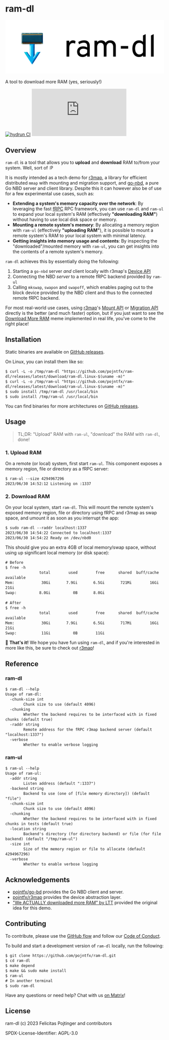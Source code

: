 # ram-dl

![Logo](./docs/logo-readme.png)

A tool to download more RAM (yes, seriously!)

[![hydrun CI](https://github.com/pojntfx/ram-dl/actions/workflows/hydrun.yaml/badge.svg)](https://github.com/pojntfx/ram-dl/actions/workflows/hydrun.yaml)
[![Matrix](https://img.shields.io/matrix/go-nbd:matrix.org)](https://matrix.to/#/#ram-dl:matrix.org?via=matrix.org)

## Overview

`ram-dl` is a tool that allows you to **upload** and **download** RAM to/from your system. Well, sort of :P

It is mostly intended as a tech demo for [r3map](https://github.com/pojntfx/r3map), a library for efficient distributed `mmap` with mounting and migration support, and [go-nbd](https://github.com/pojntfx/go-nbd), a pure Go NBD server and client library. Despite this it can however also be of use for a few experimental use cases, such as:

- **Extending a system's memory capacity over the network**: By leveraging the fast [fRPC](https://frpc.io/) RPC framework, you can use `ram-dl` and `ram-ul` to expand your local system's RAM (effectively **"downloading RAM"**) without having to use local disk space or memory.
- **Mounting a remote system's memory**: By allocating a memory region with `ram-ul` (effectively **"uploading RAM"**), it is possible to mount a remote system's RAM to your local system with minimal latency.
- **Getting insights into memory usage and contents**: By inspecting the "downloaded"/mounted memory with `ram-ul`, you can get insights into the contents of a remote system's memory.

`ram-dl` achieves this by essentially doing the following:

1. Starting a `go-nbd` server _and_ client locally with r3map's [Device API](https://pkg.go.dev/github.com/pojntfx/r3map@main/pkg/device)
2. Connecting the NBD _server_ to a remote fRPC backend provided by `ram-ul`
3. Calling `mkswap`, `swapon` and `swapoff`, which enables paging out to the block device provided by the NBD client and thus to the connected remote fRPC backend.

For most real-world use cases, using [r3map](https://github.com/pojntfx/r3map)'s [Mount API](https://pkg.go.dev/github.com/pojntfx/r3map@main/pkg/mount) or [Migration API](https://pkg.go.dev/github.com/pojntfx/r3map@main/pkg/migration) directly is the better (and much faster) option, but if you just want to see the [Download More RAM](https://knowyourmeme.com/memes/download-more-ram) meme implemented in real life, you've come to the right place!

## Installation

Static binaries are available on [GitHub releases](https://github.com/pojntfx/ram-dl/releases).

On Linux, you can install them like so:

```shell
$ curl -L -o /tmp/ram-dl "https://github.com/pojntfx/ram-dl/releases/latest/download/ram-dl.linux-$(uname -m)"
$ curl -L -o /tmp/ram-ul "https://github.com/pojntfx/ram-dl/releases/latest/download/ram-ul.linux-$(uname -m)"
$ sudo install /tmp/ram-dl /usr/local/bin
$ sudo install /tmp/ram-ul /usr/local/bin
```

You can find binaries for more architectures on [GitHub releases](https://github.com/pojntfx/ram-dl/releases).

## Usage

> TL;DR: "Upload" RAM with `ram-ul`, "download" the RAM with `ram-dl`, done!

### 1. Upload RAM

On a remote (or local) system, first start `ram-ul`. This component exposes a memory region, file or directory as a fRPC server:

```shell
$ ram-ul --size 4294967296
2023/06/30 14:52:12 Listening on :1337
```

### 2. Download RAM

On your local system, start `ram-dl`. This will mount the remote system's exposed memory region, file or directory using fRPC and r3map as swap space, and umount it as soon as you interrupt the app:

```shell
$ sudo ram-dl --raddr localhost:1337
2023/06/30 14:54:22 Connected to localhost:1337
2023/06/30 14:54:22 Ready on /dev/nbd0
```

This should give you an extra 4GB of local memory/swap space, without using up significant local memory (or disk space):

```shell
# Before
$ free -h
               total        used        free      shared  buff/cache   available
Mem:            30Gi       7.9Gi       6.5Gi       721Mi        16Gi        21Gi
Swap:          8.0Gi          0B       8.0Gi

# After
$ free -h
               total        used        free      shared  buff/cache   available
Mem:            30Gi       7.9Gi       6.5Gi       717Mi        16Gi        21Gi
Swap:           11Gi          0B        11Gi
```

🚀 **That's it!** We hope you have fun using `ram-dl`, and if you're interested in more like this, be sure to check out [r3map](https://github.com/pojntfx/r3map)!

## Reference

### ram-dl

```shell
$ ram-dl --help
Usage of ram-dl:
  -chunk-size int
    	Chunk size to use (default 4096)
  -chunking
    	Whether the backend requires to be interfaced with in fixed chunks (default true)
  -raddr string
    	Remote address for the fRPC r3map backend server (default "localhost:1337")
  -verbose
    	Whether to enable verbose logging
```

### ram-ul

```shell
$ ram-ul --help
Usage of ram-ul:
  -addr string
    	Listen address (default ":1337")
  -backend string
    	Backend to use (one of [file memory directory]) (default "file")
  -chunk-size int
    	Chunk size to use (default 4096)
  -chunking
    	Whether the backend requires to be interfaced with in fixed chunks in tests (default true)
  -location string
    	Backend's directory (for directory backend) or file (for file backend) (default "/tmp/ram-ul")
  -size int
    	Size of the memory region or file to allocate (default 4294967296)
  -verbose
    	Whether to enable verbose logging
```

## Acknowledgements

- [pojntfx/go-bd](https://github.com/pojntfx/go-nbd) provides the Go NBD client and server.
- [pojntfx/r3map](https://github.com/pojntfx/r3map) provides the device abstraction layer.
- ["We ACTUALLY downloaded more RAM" by LTT](https://www.youtube.com/watch?v=minxwFqinpw) provided the original idea for this demo.

## Contributing

To contribute, please use the [GitHub flow](https://guides.github.com/introduction/flow/) and follow our [Code of Conduct](./CODE_OF_CONDUCT.md).

To build and start a development version of `ram-dl` locally, run the following:

```shell
$ git clone https://github.com/pojntfx/ram-dl.git
$ cd ram-dl
$ make depend
$ make && sudo make install
$ ram-ul
# In another terminal
$ sudo ram-dl
```

Have any questions or need help? Chat with us [on Matrix](https://matrix.to/#/#ram-dl:matrix.org?via=matrix.org)!

## License

ram-dl (c) 2023 Felicitas Pojtinger and contributors

SPDX-License-Identifier: AGPL-3.0
